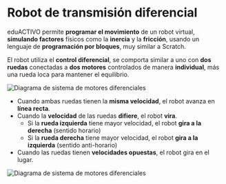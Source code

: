 <!--
# Desarrollo de un robot sumo

El campo de la robótica les permite a los estudiantes experimentar con el puente entre lo lógico y lo físico, y descubrir de forma didáctica, cómo se comporta.

Los robots sumo son **robots autónomos** cuyo objetivo es **empujar al oponente** fuera de un círculo, inspirados en el tradicional deporte japonés. El **control preciso del movimiento** de estos robots es de suma importancia para la efectividad de las tácticas, pero existen **numerosos factores** que pueden llegar a **perjudicarlo**, principalemente la **inercia**, **fricción** y la **calidad** del equipamiento.
-->
# Robot de transmisión diferencial

eduACTIVO permite **programar el movimiento** de un robot virtual, **simulando factores** físicos como la **inercia** y la **fricción**, usando un lenguaje de **programación por bloques**, muy similar a Scratch.

El robot utiliza el **control diferencial**, se comporta similar a uno con **dos ruedas** conectadas a **dos motores** controlados de manera **individual**, más una rueda loca para mantener el equilibrio.

![Diagrama de sistema de motores diferenciales](/Tanklike.png)

- Cuando ambas ruedas tienen la **misma velocidad**, el robot avanza en **línea recta**.
- Cuando la **velocidad** de las ruedas **difiere**, el robot **vira**.
    - Si la **rueda izquierda** tiene mayor velocidad, el robot **gira a la derecha** (sentido horario)
    - Si la **rueda derecha** tiene mayor velocidad, el robot **gira a la izquierda** (sentido anti-horario)
- Cuando las ruedas tienen **velocidades opuestas**, el robot gira en el lugar.

![Diagrama de sistema de motores diferenciales](/DifferentialSteering.svg)
